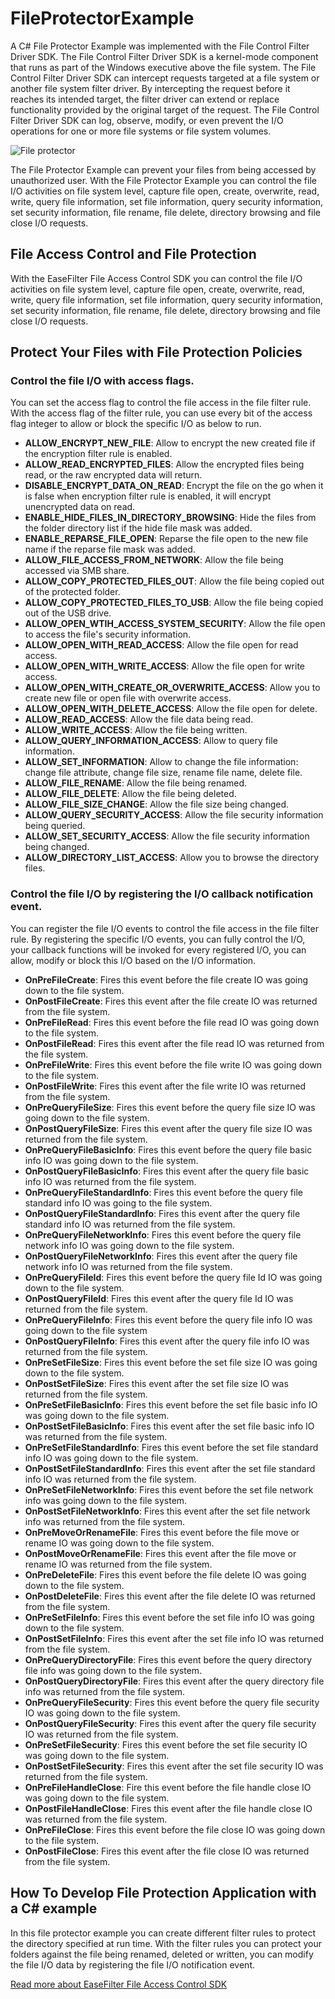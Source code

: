 # FileProtectorExample
 A C# File Protector Example was implemented with the File Control Filter Driver SDK. The File Control Filter Driver SDK is a kernel-mode component that runs as part of the Windows executive above the file system. The File Control Filter Driver SDK can intercept requests targeted at a file system or another file system filter driver. By intercepting the request before it reaches its intended target, the filter driver can extend or replace functionality provided by the original target of the request. The File Control Filter Driver SDK can log, observe, modify, or even prevent the I/O operations for one or more file systems or file system volumes.
 
![File protector](https://www.easefilter.com/Images/ControlFilter.png)

The File Protector Example can prevent your files from being accessed by unauthorized user. With the File Protector Example  you can control the file I/O activities on file system level, capture file open, create, overwrite, read, write, query file information, set file information, query security information, set security information, file rename, file delete, directory browsing and file close I/O requests.

## File Access Control and File Protection

With the EaseFilter File Access Control SDK you can control the file I/O activities on file system level, capture file open, create, overwrite, read, write, query file information, set file information, query security information, set security information, file rename, file delete, directory browsing and file close I/O requests. 

## Protect Your Files with File Protection Policies 

### Control the file I/O with access flags.

You can set the access flag to control the file access in the file filter rule. With the access flag of the filter rule, you can use every bit of the access flag integer to allow or block the specific I/O as below to run.

-  **ALLOW_ENCRYPT_NEW_FILE**: Allow to encrypt the new created file if the encryption filter rule is enabled.
-  **ALLOW_READ_ENCRYPTED_FILES**: Allow the encrypted files being read, or the raw encrypted data will return.
-  **DISABLE_ENCRYPT_DATA_ON_READ**: Encrypt the file on the go when it is false when encryption filter rule is enabled, it will encrypt unencrypted data on read.
-  **ENABLE_HIDE_FILES_IN_DIRECTORY_BROWSING**: Hide the files from the folder directory list if the hide file mask was added.
-  **ENABLE_REPARSE_FILE_OPEN**: Reparse the file open to the new file name if the reparse file mask was added.
-  **ALLOW_FILE_ACCESS_FROM_NETWORK**: Allow the file being accessed via SMB share.
-  **ALLOW_COPY_PROTECTED_FILES_OUT**: Allow the file being copied out of the protected folder.
-  **ALLOW_COPY_PROTECTED_FILES_TO_USB**: Allow the file being copied out of the USB drive.
-  **ALLOW_OPEN_WTIH_ACCESS_SYSTEM_SECURITY**: Allow the file open to access the file's security information.
-  **ALLOW_OPEN_WITH_READ_ACCESS**: Allow the file open for read access.
-  **ALLOW_OPEN_WITH_WRITE_ACCESS**: Allow the file open for write access.
-  **ALLOW_OPEN_WITH_CREATE_OR_OVERWRITE_ACCESS**: Allow you to create new file or open file with overwrite access.
-  **ALLOW_OPEN_WITH_DELETE_ACCESS**: Allow the file open for delete.
-  **ALLOW_READ_ACCESS**: Allow the file data being read.
-  **ALLOW_WRITE_ACCESS**: Allow the file being written.
-  **ALLOW_QUERY_INFORMATION_ACCESS**: Allow to query file information.
-  **ALLOW_SET_INFORMATION**: Allow to change the file information: change file attribute, change file size, rename file name, delete file.
-  **ALLOW_FILE_RENAME**: Allow the file being renamed.
-  **ALLOW_FILE_DELETE**: Allow the file being deleted.
-  **ALLOW_FILE_SIZE_CHANGE**: Allow the file size being changed.
-  **ALLOW_QUERY_SECURITY_ACCESS**: Allow the file security information being queried.
-  **ALLOW_SET_SECURITY_ACCESS**: Allow the file security information being changed.
-  **ALLOW_DIRECTORY_LIST_ACCESS**: Allow you to browse the directory files.

### Control the file I/O by registering the I/O callback notification event.

You can register the file I/O events to control the file access in the file filter rule. By registering the specific I/O events, you can fully control the I/O, your callback functions will be invoked for every registered I/O, you can allow, modify or block this I/O based on the I/O information.

-  **OnPreFileCreate**: Fires this event before the file create IO was going down to the file system.
-  **OnPostFileCreate**: Fires this event after the file create IO was returned from the file system.
-  **OnPreFileRead**: Fires this event before the file read IO was going down to the file system.
-  **OnPostFileRead**: Fires this event after the file read IO was returned from the file system.
-  **OnPreFileWrite**: Fires this event before the file write IO was going down to the file system.
-  **OnPostFileWrite**: Fires this event after the file write IO was returned from the file system.
-  **OnPreQueryFileSize**: Fires this event before the query file size IO was going down to the file system.
-  **OnPostQueryFileSize**: Fires this event after the query file size IO was returned from the file system.
-  **OnPreQueryFileBasicInfo**: Fires this event before the query file basic info IO was going down to the file system.
-  **OnPostQueryFileBasicInfo**: Fires this event after the query file basic info IO was returned from the file system.
-  **OnPreQueryFileStandardInfo**: Fires this event before the query file standard info IO was going to the file system.
-  **OnPostQueryFileStandardInfo**: Fires this event after the query file standard info IO was returned from the file system.
-  **OnPreQueryFileNetworkInfo**: Fires this event before the query file network info IO was going down to the file system.
-  **OnPostQueryFileNetworkInfo**: Fires this event after the query file network info IO was returned from the file system.
-  **OnPreQueryFileId**: Fires this event before the query file Id IO was going down to the file system.
-  **OnPostQueryFileId**: Fires this event after the query file Id IO was returned from the file system.
-  **OnPreQueryFileInfo**: Fires this event before the query file info IO was going down to the file system
-  **OnPostQueryFileInfo**: Fires this event after the query file info IO was returned from the file system.
-  **OnPreSetFileSize**: Fires this event before the set file size IO was going down to the file system.
-  **OnPostSetFileSize**: Fires this event after the set file size IO was returned from the file system.
-  **OnPreSetFileBasicInfo**: Fires this event before the set file basic info IO was going down to the file system.
-  **OnPostSetFileBasicInfo**: Fires this event after the set file basic info IO was returned from the file system.
-  **OnPreSetFileStandardInfo**: Fires this event before the set file standard info IO was going down to the file system.
-  **OnPostSetFileStandardInfo**: Fires this event after the set file standard info IO was returned from the file system.
-  **OnPreSetFileNetworkInfo**: Fires this event before the set file network info was going down to the file system.
-  **OnPostSetFileNetworkInfo**: Fires this event after the set file network info was returned from the file system.
-  **OnPreMoveOrRenameFile**: Fires this event before the file move or rename IO was going down to the file system.
-  **OnPostMoveOrRenameFile**: Fires this event after the file move or rename IO was returned from the file system.
-  **OnPreDeleteFile**: Fires this event before the file delete IO was going down to the file system.
-  **OnPostDeleteFile**: Fires this event after the file delete IO was returned from the file system.
-  **OnPreSetFileInfo**: Fires this event before the set file info IO was going down to the file system.
-  **OnPostSetFileInfo**: Fires this event after the set file info IO was returned from the file system.
-  **OnPreQueryDirectoryFile**: Fires this event before the query directory file info was going down to the file system.
-  **OnPostQueryDirectoryFile**: Fires this event after the query directory file info was returned from the file system.
-  **OnPreQueryFileSecurity**: Fires this event before the query file security IO was going down to the file system.
-  **OnPostQueryFileSecurity**: Fires this event after the query file security IO was returned from the file system.
-  **OnPreSetFileSecurity**: Fires this event before the set file security IO was going down to the file system.
-  **OnPostSetFileSecurity**: Fires this event after the set file security IO was returned from the file system.
-  **OnPreFileHandleClose**: Fire this event before the file handle close IO was going down to the file system.
-  **OnPostFileHandleClose**: Fires this event after the file handle close IO was returned from the file system.
-  **OnPreFileClose**: Fires this event before the file close IO was going down to the file system.
-  **OnPostFileClose**: Fires this event after the file close IO was returned from the file system.

## How To Develop File Protection Application with a C# example

In this file protector example you can create different filter rules to protect the directory specified at run time. With the filter rules you can protect your folders against the file being renamed, deleted or written, you can modify the file I/O data by registering the file I/O notification event.

[Read more about EaseFilter File Access Control SDK](https://www.easefilter.com/Forums_Files/FileProtector.htm)
